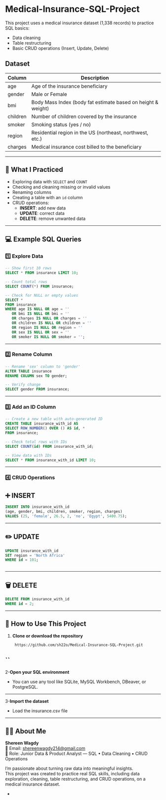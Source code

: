 # Medical-Insurance-SQL-Project
This project uses a medical insurance dataset (1,338 records) to practice SQL basics:
- Data cleaning
- Table restructuring
- Basic CRUD operations (Insert, Update, Delete)

## Dataset

| Column   | Description                                                   |
|----------|---------------------------------------------------------------|
| age      | Age of the insurance beneficiary                              |
| gender   | Male or Female                                                |
| bmi      | Body Mass Index (body fat estimate based on height & weight)  |
| children | Number of children covered by the insurance                   |
| smoker   | Smoking status (yes / no)                                     |
| region   | Residential region in the US (northeast, northwest, etc.)     |
| charges  | Medical insurance cost billed to the beneficiary              |

--- 
## 🔧 What I Practiced

- Exploring data with `SELECT` and `COUNT`
- Checking and cleaning missing or invalid values
- Renaming columns
- Creating a table with an `id` column
- CRUD operations:
  - **INSERT**: add new data
  - **UPDATE**: correct data
  - **DELETE**: remove unwanted data

--- 

## 💻 Example SQL Queries

### 1️⃣ Explore Data 
```sql
-- Show first 10 rows
SELECT * FROM insurance LIMIT 10;

-- Count total rows
SELECT COUNT(*) FROM insurance;

-- Check for NULL or empty values
SELECT *
FROM insurance
WHERE age IS NULL OR age = ''
   OR bmi IS NULL OR bmi = ''
   OR charges IS NULL OR charges = ''
   OR children IS NULL OR children = ''
   OR region IS NULL OR region = ''
   OR sex IS NULL OR sex = ''
   OR smoker IS NULL OR smoker = '';

 ``` 

--- 

### 2️⃣ Rename Column 
```sql
-- Rename 'sex' column to 'gender'
ALTER TABLE insurance
RENAME COLUMN sex TO gender;

-- Verify change
SELECT gender FROM insurance;

```

--- 
### 3️⃣ Add an ID Column 
```sql
-- Create a new table with auto-generated ID
CREATE TABLE insurance_with_id AS
SELECT ROW_NUMBER() OVER () AS id, *
FROM insurance;

-- Check total rows with IDs
SELECT COUNT(id) FROM insurance_with_id;

-- View data with IDs
SELECT * FROM insurance_with_id LIMIT 10;
```
--- 
### 4️⃣ CRUD Operations  
## ➕ INSERT
```sql
INSERT INTO insurance_with_id
(age, gender, bmi, children, smoker, region, charges)
VALUES (25, 'female', 26.5, 2, 'no', 'Egypt', 5400.75);
```
--- 
## ✏️ UPDATE 
```sql
UPDATE insurance_with_id
SET region = 'North Africa'
WHERE id = 101;
 
```
--- 
## 🗑️ DELETE 

```sql
DELETE FROM insurance_with_id
WHERE id = 2;
```
---  
## 🚀 How to Use This Project

1. **Clone or download the repository**
   ```bash
    https://github.com/sh22o/Medical-Insurance-SQL-Project.git
``
   --- 
2-**Open your SQL environment**
- You can use any tool like SQLite, MySQL Workbench, DBeaver, or PostgreSQL. 
--- 

3-**Import the dataset**
- Load the insurance.csv file
--- 
   
## 🙋‍♀️ About Me
**Shereen Wagdy**  
📩 Email: shereenwagdy214@gmail.com  
💼 Role: Junior Data & Product Analyst — SQL • Data Cleaning • CRUD Operations  

I’m passionate about turning raw data into meaningful insights.  
This project was created to practice real SQL skills, including data exploration, cleaning, table restructuring, and CRUD operations, on a medical insurance dataset.








-
